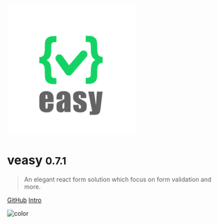 <!-- background image -->
![](_media/logo.png)

# veasy <small>0.7.1</small>

> An elegant react form solution which focus on form validation and more.

[GitHub](https://github.com/Albert-Gao/veasy)
[Intro](index)


<!-- background color -->
![color](#f0f0f0)